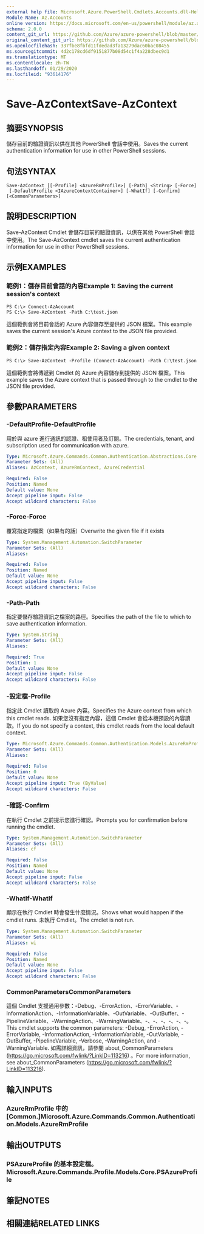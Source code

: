 ```yaml
---
external help file: Microsoft.Azure.PowerShell.Cmdlets.Accounts.dll-Help.xml
Module Name: Az.Accounts
online version: https://docs.microsoft.com/en-us/powershell/module/az.accounts/save-azcontext
schema: 2.0.0
content_git_url: https://github.com/Azure/azure-powershell/blob/master/src/Accounts/Accounts/help/Save-AzContext.md
original_content_git_url: https://github.com/Azure/azure-powershell/blob/master/src/Accounts/Accounts/help/Save-AzContext.md
ms.openlocfilehash: 337fbe8fbfd11fdedad3fa13279dac60bac08455
ms.sourcegitcommit: 4d2c178cd6df9151877b08d54c1f4a228dbec9d1
ms.translationtype: MT
ms.contentlocale: zh-TW
ms.lasthandoff: 01/29/2020
ms.locfileid: "93614176"
---
```

# <span data-ttu-id="702e7-101">Save-AzContext</span><span class="sxs-lookup"><span data-stu-id="702e7-101">Save-AzContext</span></span>

## <span data-ttu-id="702e7-102">摘要</span><span class="sxs-lookup"><span data-stu-id="702e7-102">SYNOPSIS</span></span>
<span data-ttu-id="702e7-103">儲存目前的驗證資訊以供在其他 PowerShell 會話中使用。</span><span class="sxs-lookup"><span data-stu-id="702e7-103">Saves the current authentication information for use in other PowerShell sessions.</span></span>

## <span data-ttu-id="702e7-104">句法</span><span class="sxs-lookup"><span data-stu-id="702e7-104">SYNTAX</span></span>

```
Save-AzContext [[-Profile] <AzureRmProfile>] [-Path] <String> [-Force]
 [-DefaultProfile <IAzureContextContainer>] [-WhatIf] [-Confirm] [<CommonParameters>]
```

## <span data-ttu-id="702e7-105">說明</span><span class="sxs-lookup"><span data-stu-id="702e7-105">DESCRIPTION</span></span>
<span data-ttu-id="702e7-106">Save-AzContext Cmdlet 會儲存目前的驗證資訊，以供在其他 PowerShell 會話中使用。</span><span class="sxs-lookup"><span data-stu-id="702e7-106">The Save-AzContext cmdlet saves the current authentication information for use in other PowerShell sessions.</span></span>

## <span data-ttu-id="702e7-107">示例</span><span class="sxs-lookup"><span data-stu-id="702e7-107">EXAMPLES</span></span>

### <span data-ttu-id="702e7-108">範例1：儲存目前會話的內容</span><span class="sxs-lookup"><span data-stu-id="702e7-108">Example 1: Saving the current session's context</span></span>
```
PS C:\> Connect-AzAccount
PS C:\> Save-AzContext -Path C:\test.json
```

<span data-ttu-id="702e7-109">這個範例會將目前會話的 Azure 內容儲存至提供的 JSON 檔案。</span><span class="sxs-lookup"><span data-stu-id="702e7-109">This example saves the current session's Azure context to the JSON file provided.</span></span>

### <span data-ttu-id="702e7-110">範例2：儲存指定內容</span><span class="sxs-lookup"><span data-stu-id="702e7-110">Example 2: Saving a given context</span></span>
```
PS C:\> Save-AzContext -Profile (Connect-AzAccount) -Path C:\test.json
```

<span data-ttu-id="702e7-111">這個範例會將傳遞到 Cmdlet 的 Azure 內容儲存到提供的 JSON 檔案。</span><span class="sxs-lookup"><span data-stu-id="702e7-111">This example saves the Azure context that is passed through to the cmdlet to the JSON file provided.</span></span>

## <span data-ttu-id="702e7-112">參數</span><span class="sxs-lookup"><span data-stu-id="702e7-112">PARAMETERS</span></span>

### <span data-ttu-id="702e7-113">-DefaultProfile</span><span class="sxs-lookup"><span data-stu-id="702e7-113">-DefaultProfile</span></span>
<span data-ttu-id="702e7-114">用於與 azure 進行通訊的認證、租使用者及訂閱。</span><span class="sxs-lookup"><span data-stu-id="702e7-114">The credentials, tenant, and subscription used for communication with azure.</span></span>

```yaml
Type: Microsoft.Azure.Commands.Common.Authentication.Abstractions.Core.IAzureContextContainer
Parameter Sets: (All)
Aliases: AzContext, AzureRmContext, AzureCredential

Required: False
Position: Named
Default value: None
Accept pipeline input: False
Accept wildcard characters: False
```

### <span data-ttu-id="702e7-115">-Force</span><span class="sxs-lookup"><span data-stu-id="702e7-115">-Force</span></span>
<span data-ttu-id="702e7-116">覆寫指定的檔案（如果有的話）</span><span class="sxs-lookup"><span data-stu-id="702e7-116">Overwrite the given file if it exists</span></span>

```yaml
Type: System.Management.Automation.SwitchParameter
Parameter Sets: (All)
Aliases:

Required: False
Position: Named
Default value: None
Accept pipeline input: False
Accept wildcard characters: False
```

### <span data-ttu-id="702e7-117">-Path</span><span class="sxs-lookup"><span data-stu-id="702e7-117">-Path</span></span>
<span data-ttu-id="702e7-118">指定要儲存驗證資訊之檔案的路徑。</span><span class="sxs-lookup"><span data-stu-id="702e7-118">Specifies the path of the file to which to save authentication information.</span></span>

```yaml
Type: System.String
Parameter Sets: (All)
Aliases:

Required: True
Position: 1
Default value: None
Accept pipeline input: False
Accept wildcard characters: False
```

### <span data-ttu-id="702e7-119">-設定檔</span><span class="sxs-lookup"><span data-stu-id="702e7-119">-Profile</span></span>
<span data-ttu-id="702e7-120">指定此 Cmdlet 讀取的 Azure 內容。</span><span class="sxs-lookup"><span data-stu-id="702e7-120">Specifies the Azure context from which this cmdlet reads.</span></span>
<span data-ttu-id="702e7-121">如果您沒有指定內容，這個 Cmdlet 會從本機預設的內容讀取。</span><span class="sxs-lookup"><span data-stu-id="702e7-121">If you do not specify a context, this cmdlet reads from the local default context.</span></span>

```yaml
Type: Microsoft.Azure.Commands.Common.Authentication.Models.AzureRmProfile
Parameter Sets: (All)
Aliases:

Required: False
Position: 0
Default value: None
Accept pipeline input: True (ByValue)
Accept wildcard characters: False
```

### <span data-ttu-id="702e7-122">-確認</span><span class="sxs-lookup"><span data-stu-id="702e7-122">-Confirm</span></span>
<span data-ttu-id="702e7-123">在執行 Cmdlet 之前提示您進行確認。</span><span class="sxs-lookup"><span data-stu-id="702e7-123">Prompts you for confirmation before running the cmdlet.</span></span>

```yaml
Type: System.Management.Automation.SwitchParameter
Parameter Sets: (All)
Aliases: cf

Required: False
Position: Named
Default value: None
Accept pipeline input: False
Accept wildcard characters: False
```

### <span data-ttu-id="702e7-124">-WhatIf</span><span class="sxs-lookup"><span data-stu-id="702e7-124">-WhatIf</span></span>
<span data-ttu-id="702e7-125">顯示在執行 Cmdlet 時會發生什麼情況。</span><span class="sxs-lookup"><span data-stu-id="702e7-125">Shows what would happen if the cmdlet runs.</span></span>
<span data-ttu-id="702e7-126">未執行 Cmdlet。</span><span class="sxs-lookup"><span data-stu-id="702e7-126">The cmdlet is not run.</span></span>

```yaml
Type: System.Management.Automation.SwitchParameter
Parameter Sets: (All)
Aliases: wi

Required: False
Position: Named
Default value: None
Accept pipeline input: False
Accept wildcard characters: False
```

### <span data-ttu-id="702e7-127">CommonParameters</span><span class="sxs-lookup"><span data-stu-id="702e7-127">CommonParameters</span></span>
<span data-ttu-id="702e7-128">這個 Cmdlet 支援通用參數：-Debug、-ErrorAction、-ErrorVariable、-InformationAction、-InformationVariable、-OutVariable、-OutBuffer、-PipelineVariable、-WarningAction、-WarningVariable、-、-、-、-、-、-。</span><span class="sxs-lookup"><span data-stu-id="702e7-128">This cmdlet supports the common parameters: -Debug, -ErrorAction, -ErrorVariable, -InformationAction, -InformationVariable, -OutVariable, -OutBuffer, -PipelineVariable, -Verbose, -WarningAction, and -WarningVariable.</span></span> <span data-ttu-id="702e7-129">如需詳細資訊，請參閱 about_CommonParameters (https://go.microsoft.com/fwlink/?LinkID=113216) 。</span><span class="sxs-lookup"><span data-stu-id="702e7-129">For more information, see about_CommonParameters (https://go.microsoft.com/fwlink/?LinkID=113216).</span></span>

## <span data-ttu-id="702e7-130">輸入</span><span class="sxs-lookup"><span data-stu-id="702e7-130">INPUTS</span></span>

### <span data-ttu-id="702e7-131">AzureRmProfile 中的 [Common.]</span><span class="sxs-lookup"><span data-stu-id="702e7-131">Microsoft.Azure.Commands.Common.Authentication.Models.AzureRmProfile</span></span>

## <span data-ttu-id="702e7-132">輸出</span><span class="sxs-lookup"><span data-stu-id="702e7-132">OUTPUTS</span></span>

### <span data-ttu-id="702e7-133">PSAzureProfile 的基本設定檔。</span><span class="sxs-lookup"><span data-stu-id="702e7-133">Microsoft.Azure.Commands.Profile.Models.Core.PSAzureProfile</span></span>

## <span data-ttu-id="702e7-134">筆記</span><span class="sxs-lookup"><span data-stu-id="702e7-134">NOTES</span></span>

## <span data-ttu-id="702e7-135">相關連結</span><span class="sxs-lookup"><span data-stu-id="702e7-135">RELATED LINKS</span></span>
